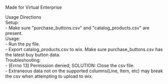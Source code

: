 Made for Virtual Enterprise


Usage Directions  
    Setup:  
    - Make sure "purchase_buttons.csv" and "catalog_products.csv" are present.  
    Usage:  
    - Run the py file.  
    - Export catalog_products.csv to wix. Make sure purchase_buttons.csv has the latest buy button data.  
    Troubleshooting:  
    - [Errno 13] Permission denied; SOLUTION: Close the csv file.  
    - Extraneous data not on the supported columns(Line, Item, etc) may break the csv when attempting to upload to wix.

